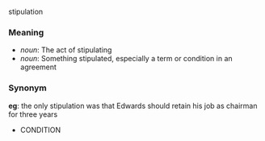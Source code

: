 stipulation
### Meaning
+ _noun_: The act of stipulating
+ _noun_: Something stipulated, especially a term or condition in an agreement

### Synonym

__eg__: the only stipulation was that Edwards should retain his job as chairman for three years

+ CONDITION


